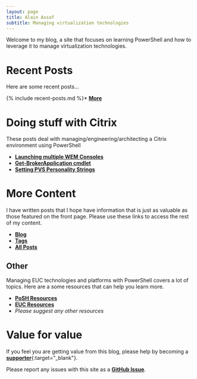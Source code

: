```yaml
---
layout: page
title: Alain Assaf
subtitle: Managing virtualization technologies
---
```


Welcome to my blog, a site that focuses on learning PowerShell and how to leverage it to manage virtualization technologies. 

# Recent Posts
Here are some recent posts...

{% include recent-posts.md %}* [**More**](sitemap/?utm_source=blog&utm_medium=blog&utm_content=recent)

# Doing stuff with Citrix
These posts deal with managing/engineering/architecting a Citrix environment using PowerShell

* [**Launching multiple WEM Consoles**](2021-02-04-Powershell-Launching-the-WEM-Console)
* [**Get-BrokerApplication cmdlet**](2022-12-21-Powershell-Get-BrokerApplication)
* [**Setting PVS Personality Strings**](2018-01-05-powershell-friday-script-blitz-3)

# More Content
I have written posts that I hope have information that is just as valuable as those featured on the front page. Please use these links to access the rest of my content.

* [**Blog**](blog/?utm_source=blog&utm_medium=blog&utm_content=more)
* [**Tags**](/tags/?utm_source=blog&utm_medium=blog&utm_content=more)
* [**All Posts**](sitemap/?utm_source=blog&utm_medium=blog&utm_content=more)

## Other
Managing EUC technologies and platforms with PowerShell covers a lot of topics. Here are a some resources that can help you learn more.
* [**PoSH Resources**](powershellres)
* [**EUC Resources**](eucres)
* *Please suggest any other resources*

# Value for value
If you feel you are getting value from this blog, please help by becoming a [**supporter**](https://www.paypal.com/donate?hosted_button_id=73HNLGA2SGLLU){:target="_blank"}.

Please report any issues with this site as a [**GitHub Issue**](https://github.com/alainassaf/alainassaf.github.io/issues).